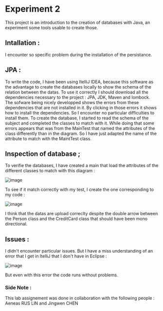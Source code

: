 # Experiment 2

This project is an introduction to the creation of databases with Java, an experiment some tools usable to create those.

## Intallation :

I encounter so specific problem during the installation of the persistance.

## JPA :

To write the code, I have been using ItelliJ IDEA, because this software as the advantage to create the databases locally to show the schema of the relation between the datas.
To use it correctly I should download all the dependencies necessary to the project : JPA, JDK, Maven and lombock. The sofware being nicely developped shows the errors from these dependencies that are not installed in it. By clicking in those errors it shows how to install the dependencies. So I encounter no particular difficulties to install them.
To create the database, I started to read the schema of the subject and completed the classes to match with it. While doing that some errors appears that was from the MainTest that named the attributes of the class differently than in the diagram. So I have just adapted the name of the attribute to match with the MaintTest class.

## Inspection of database ;

To verifie the databases, I have created a main that load the attributes of the different classes to match with this diagram :

![image](https://user-images.githubusercontent.com/83810301/190598539-1b1ec256-9f71-49f2-8675-e7b97cb0db4b.png)

To see if it match correctly with my test, I create the one corresponding to my code :

![image](https://user-images.githubusercontent.com/83810301/190598465-be00f6cc-aa09-4b4b-8b07-c63c2f714df2.png)

I think that the datas are upload correclty despite the double arrow between the Person class and the CreditCard class that should have been mono directional.

## Issues :

I didn't encounter particular issues. But I have a miss understanding of an error that I get in ItelliJ that I don't have in Eclipse :

![image](https://user-images.githubusercontent.com/83810301/190602387-ef261cdd-7c5e-4972-84fc-c238567d563d.png)

But even with this error the code runs without problems.

### Side Note : 

This lab assignement was done in collaboration with the following people : Aeneas RUS LIN and Jingwen CHEN
